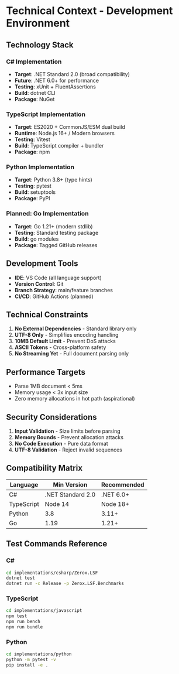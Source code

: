 # Technical Context - Development Environment

## Technology Stack

### C# Implementation
- **Target**: .NET Standard 2.0 (broad compatibility)
- **Future**: .NET 6.0+ for performance
- **Testing**: xUnit + FluentAssertions
- **Build**: dotnet CLI
- **Package**: NuGet

### TypeScript Implementation  
- **Target**: ES2020 + CommonJS/ESM dual build
- **Runtime**: Node.js 16+ / Modern browsers
- **Testing**: Vitest
- **Build**: TypeScript compiler + bundler
- **Package**: npm

### Python Implementation
- **Target**: Python 3.8+ (type hints)
- **Testing**: pytest
- **Build**: setuptools
- **Package**: PyPI

### Planned: Go Implementation
- **Target**: Go 1.21+ (modern stdlib)
- **Testing**: Standard testing package
- **Build**: go modules
- **Package**: Tagged GitHub releases

## Development Tools

- **IDE**: VS Code (all language support)
- **Version Control**: Git
- **Branch Strategy**: main/feature branches
- **CI/CD**: GitHub Actions (planned)

## Technical Constraints

1. **No External Dependencies** - Standard library only
2. **UTF-8 Only** - Simplifies encoding handling  
3. **10MB Default Limit** - Prevent DoS attacks
4. **ASCII Tokens** - Cross-platform safety
5. **No Streaming Yet** - Full document parsing only

## Performance Targets

- Parse 1MB document < 5ms
- Memory usage < 3x input size
- Zero memory allocations in hot path (aspirational)

## Security Considerations

1. **Input Validation** - Size limits before parsing
2. **Memory Bounds** - Prevent allocation attacks
3. **No Code Execution** - Pure data format
4. **UTF-8 Validation** - Reject invalid sequences

## Compatibility Matrix

| Language | Min Version | Recommended |
|----------|-------------|-------------|
| C# | .NET Standard 2.0 | .NET 6.0+ |
| TypeScript | Node 14 | Node 18+ |
| Python | 3.8 | 3.11+ |
| Go | 1.19 | 1.21+ |

## Test Commands Reference

### C#
```bash
cd implementations/csharp/Zerox.LSF
dotnet test
dotnet run -c Release -p Zerox.LSF.Benchmarks
```

### TypeScript
```bash
cd implementations/javascript
npm test
npm run bench
npm run bundle
```

### Python
```bash
cd implementations/python
python -m pytest -v
pip install -e .
```